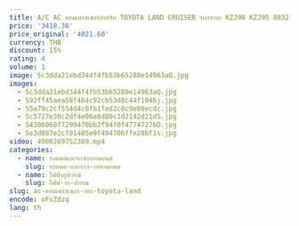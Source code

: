 ```yaml
---
title: A/C AC คอมเพรสเซอร์สําหรับ TOYOTA LAND CRUISER รถกระบะ KZJ90 KZJ95 88320-35610 88320-26H91 8832026 H91 88320-60540 12V 24V 10PA17C
price: '3418.36'
price_original: '4021.60'
currency: THB
discount: 15%
rating: 4
volume: 1
image: Sc3dda21ebd344f4fb53b65280e14963aQ.jpg
images:
  - Sc3dda21ebd344f4fb53b65280e14963aQ.jpg
  - S92ff45aea58f4b4c92cb53d8c44f1046j.jpg
  - S5a79c2cf554d4c8fb1fed2c0c9e80ecdc.jpg
  - Sc5727e30c2df4e06a8d80c1d2142d21d5.jpg
  - S4306068f7299470bb2f94f0f47747276D.jpg
  - Se3d887e2cf01405e9f494706ffe28bf1s.jpg
video: 4000269752389.mp4
categories:
  - name: รถยนต์และรถจักรยานยนต์
    slug: รถยนต-และรถจ-กรยานยนต
  - name: ไฟฟ้าอุปกรณ์
    slug: ไฟฟ-าอ-ปกรณ
slug: ac-คอมเพรสเซอร-าหร-toyota-land
encode: oFsZdzq
lang: th
---
```

  